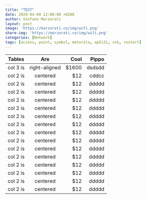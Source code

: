 ```yaml
---
title: "TEST"
date: 2020-04-09 12:00:00 +0200
author: Stefano Marzorati
layout: post
image: 'https://marzorati.co/img/wifi.png'
share-img: 'https://marzorati.co/img/wifi.png'
categories: [Network]
tags: [access, point, symbol, motorola, ap5131, ssh, restart]
---
```


| Tables        | Are           | Cool  |Pippo |
| ------------- |:-------------:| -----:|-----:|
| col 3 is      | right-aligned | $1600 |dsdsdd|
| col 2 is      | centered      |   $12 |cddcc |
| col 2 is      | centered      |   $12 |ddddd |
| col 2 is      | centered      |   $12 |ddddd |
| col 2 is      | centered      |   $12 |ddddd |
| col 2 is      | centered      |   $12 |ddddd |
| col 2 is      | centered      |   $12 |ddddd |
| col 2 is      | centered      |   $12 |ddddd |
| col 2 is      | centered      |   $12 |ddddd |
| col 2 is      | centered      |   $12 |ddddd |
| col 2 is      | centered      |   $12 |ddddd |
| col 2 is      | centered      |   $12 |ddddd |
| col 2 is      | centered      |   $12 |ddddd |
| col 2 is      | centered      |   $12 |ddddd |
| col 2 is      | centered      |   $12 |ddddd |
| col 2 is      | centered      |   $12 |ddddd |

